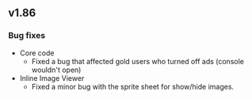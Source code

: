 ## v1.86

### Bug fixes

- Core code
	- Fixed a bug that affected gold users who turned off ads (console wouldn't open)
- Inline Image Viewer
	- Fixed a minor bug with the sprite sheet for show/hide images.
